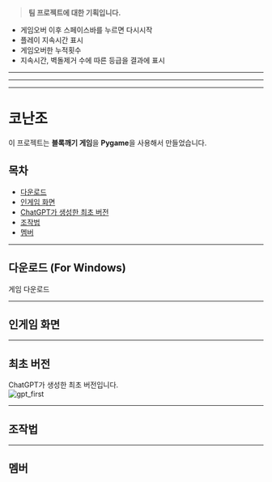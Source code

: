 
> **팀 프로젝트에 대한 기획입니다.**

- 게임오버 이후 스페이스바를 누르면 다시시작
- 플레이 지속시간 표시
- 게임오버한 누적횟수
- 지속시간, 벽돌제거 수에 따른 등급을 결과에 표시

-----
-----
-----

# 코난조

이 프로젝트는 **블록깨기 게임**을 **Pygame**을 사용해서 만들었습니다.

## 목차
- [다운로드](#다운로드-for-windows)
- [인게임 화면](#인게임-화면)
- [ChatGPT가 생성한 최초 버전](#최초-버전)
- [조작법](#조작법)
- [멤버](#멤버)

-----

## 다운로드 (For Windows)
게임 다운로드

-----

## 인게임 화면

-----

## 최초 버전
ChatGPT가 생성한 최초 버전입니다.  
![gpt_first](https://github.com/user-attachments/assets/06657891-16fa-496b-845b-564d36715004)

-----

## 조작법

-----

## 멤버
